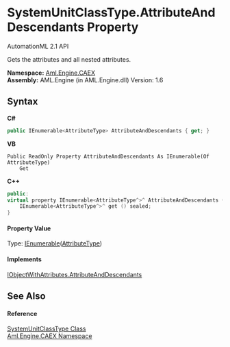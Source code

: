 # SystemUnitClassType.AttributeAndDescendants Property 
AutomationML 2.1 API 

Gets the attributes and all nested attributes.

**Namespace:**&nbsp;<a href="N_Aml_Engine_CAEX">Aml.Engine.CAEX</a><br />**Assembly:**&nbsp;AML.Engine (in AML.Engine.dll) Version: 1.6

## Syntax

**C#**<br />
``` C#
public IEnumerable<AttributeType> AttributeAndDescendants { get; }
```

**VB**<br />
``` VB
Public ReadOnly Property AttributeAndDescendants As IEnumerable(Of AttributeType)
	Get
```

**C++**<br />
``` C++
public:
virtual property IEnumerable<AttributeType^>^ AttributeAndDescendants {
	IEnumerable<AttributeType^>^ get () sealed;
}
```


#### Property Value
Type: <a href="https://docs.microsoft.com/dotnet/api/system.collections.generic.ienumerable-1" target="_parent" rel="noopener noreferrer">IEnumerable</a>(<a href="T_Aml_Engine_CAEX_AttributeType">AttributeType</a>)

#### Implements
<a href="P_Aml_Engine_CAEX_IObjectWithAttributes_AttributeAndDescendants">IObjectWithAttributes.AttributeAndDescendants</a><br />

## See Also


#### Reference
<a href="T_Aml_Engine_CAEX_SystemUnitClassType">SystemUnitClassType Class</a><br /><a href="N_Aml_Engine_CAEX">Aml.Engine.CAEX Namespace</a><br />